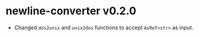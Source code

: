 # newline-converter v0.2.0
* Changed `dos2unix` and `unix2dos` functions to accept `AsRef<str>` as input.